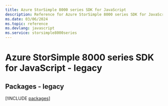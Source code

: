 ```yaml
---
title: Azure StorSimple 8000 series SDK for JavaScript
description: Reference for Azure StorSimple 8000 series SDK for JavaScript
ms.date: 03/06/2024
ms.topic: reference
ms.devlang: javascript
ms.service: storsimple8000series
---
```

# Azure StorSimple 8000 series SDK for JavaScript - legacy
## Packages - legacy
[!INCLUDE [packages](storsimple-8000-series-index.md)]